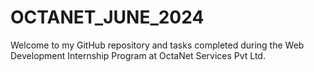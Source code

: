 <h1>OCTANET_JUNE_2024</h1>
<p>Welcome to my GitHub repository and tasks completed during the Web Development Internship Program at OctaNet Services Pvt Ltd.</p>

